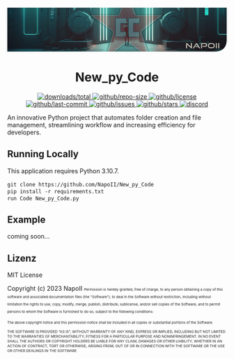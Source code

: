 <p align="center">
<a href="https://github.com/NapoII">
    <img src="Readme_top.png"  alt="NapoII">
</a>
</p>

<center>

# New_py_Code
</center>

<p align="center">
<a href="https://github.com/NapoII/New_py_Code/archive/refs/heads/main.zip">
    <img src="https://img.shields.io/github/downloads/NapoII/New_py_Code/total" alt="downloads/total">
</a>

<a href="https://github.com/NapoII/New_py_Code/archive/refs/heads/main.zip">
    <img src="https://img.shields.io/github/repo-size/NapoII/New_py_Code" alt="github/repo-size">
</a>

<a href="https://github.com/NapoII/New_py_Code/blob/main/LICENSE">
    <img src="https://img.shields.io/github/license/NapoII/New_py_Code" alt="github/license">
</a>

<a href="https://github.com/NapoII/New_py_Code/actions">
    <img src="https://img.shields.io/github/last-commit/NapoII/New_py_Code" alt="github/last-commit">
</a>

<a href="https://github.com/NapoII/New_py_Code/issues">
    <img src="https://img.shields.io/github/issues/NapoII/New_py_Code?style=plastic" alt="github/issues">
</a>

<a href="https://github.com/NapoII/New_py_Code/stargazers">
    <img src="https://img.shields.io/github/stars/NapoII/New_py_Code?style=social" alt="github/stars">
</a>

<a href="https://discord.gg/g7EW4P65">
    <img src="https://img.shields.io/discord/190307701169979393?style=plastic" alt="discord">
</a>
</p>

An innovative Python project that automates folder creation and file management, streamlining workflow and increasing efficiency for developers.
## Running Locally

This application requires Python 3.10.7.
```
git clone https://github.com/NapoII/New_py_Code
pip install -r requirements.txt
run Code New_py_Code.py
```

## Example
coming soon...
## Lizenz

MIT License

Copyright (c) 2023 NapoII
<small><small><small>
Permission is hereby granted, free of charge, to any person obtaining a copy
of this software and associated documentation files (the "Software"), to deal
in the Software without restriction, including without limitation the rights
to use, copy, modify, merge, publish, distribute, sublicense, and/or sell
copies of the Software, and to permit persons to whom the Software is
furnished to do so, subject to the following conditions:

The above copyright notice and this permission notice shall be included in all
copies or substantial portions of the Software.

THE SOFTWARE IS PROVIDED "AS IS", WITHOUT WARRANTY OF ANY KIND, EXPRESS OR
IMPLIED, INCLUDING BUT NOT LIMITED TO THE WARRANTIES OF MERCHANTABILITY,
FITNESS FOR A PARTICULAR PURPOSE AND NONINFRINGEMENT. IN NO EVENT SHALL THE
AUTHORS OR COPYRIGHT HOLDERS BE LIABLE FOR ANY CLAIM, DAMAGES OR OTHER
LIABILITY, WHETHER IN AN ACTION OF CONTRACT, TORT OR OTHERWISE, ARISING FROM,
OUT OF OR IN CONNECTION WITH THE SOFTWARE OR THE USE OR OTHER DEALINGS IN THE
SOFTWARE
</small>
